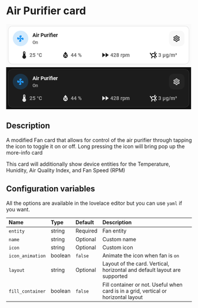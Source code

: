 # Air Purifier card

![Air Purifier light](../images/air-purifier-light.png)
![Air Purifier dark](../images/air-purifier-dark.png)

## Description

A modified Fan card that allows for control of the air purifier through tapping the icon to toggle it on or off. Long pressing the icon will bring pop up the more-info card

This card will additionally show device entities for the Temperature, Hunidity, Air Quality Index, and Fan Speed (RPM)

## Configuration variables

All the options are available in the lovelace editor but you can use `yaml` if you want.

| Name             | Type    | Default  | Description                                                                         |
| :--------------- | :------ | :------- | :---------------------------------------------------------------------------------- |
| `entity`         | string  | Required | Fan entity                                                                          |
| `name`           | string  | Optional | Custom name                                                                         |
| `icon`           | string  | Optional | Custom icon                                                                         |
| `icon_animation` | boolean | `false`  | Animate the icon when fan is `on`                                                   |
| `layout`         | string  | Optional | Layout of the card. Vertical, horizontal and default layout are supported           |
| `fill_container` | boolean | `false`  | Fill container or not. Useful when card is in a grid, vertical or horizontal layout |
